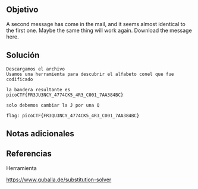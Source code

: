 
## Objetivo

A second message has come in the mail, and it seems almost identical to the first one. Maybe the same thing will work again.
Download the message here.
## Solución

```
Descargamos el archivo
Usamos una herramienta para descubrir el alfabeto conel que fue codificado

la bandera resultante es
picoCTF{FR3JU3NCY_4774CK5_4R3_C001_7AA384BC}

solo debemos cambiar la J por una Q

flag: picoCTF{FR3QU3NCY_4774CK5_4R3_C001_7AA384BC}
```

## Notas adicionales

## Referencias

Herramienta

https://www.guballa.de/substitution-solver
